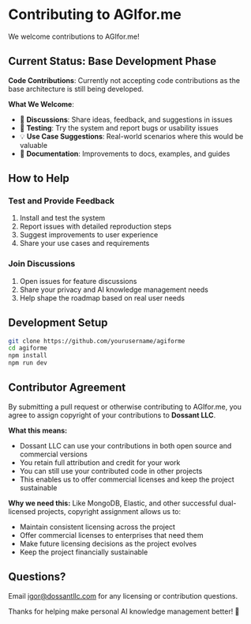 # Contributing to AGIfor.me

We welcome contributions to AGIfor.me!

## Current Status: Base Development Phase

**Code Contributions**: Currently not accepting code contributions as the base architecture is still being developed.

**What We Welcome**:
- 💬 **Discussions**: Share ideas, feedback, and suggestions in issues
- 🧪 **Testing**: Try the system and report bugs or usability issues
- 💡 **Use Case Suggestions**: Real-world scenarios where this would be valuable
- 📖 **Documentation**: Improvements to docs, examples, and guides

## How to Help

### Test and Provide Feedback
1. Install and test the system
2. Report issues with detailed reproduction steps
3. Suggest improvements to user experience
4. Share your use cases and requirements

### Join Discussions
1. Open issues for feature discussions
2. Share your privacy and AI knowledge management needs
3. Help shape the roadmap based on real user needs

## Development Setup

```bash
git clone https://github.com/yourusername/agiforme
cd agiforme
npm install
npm run dev
```

## Contributor Agreement

By submitting a pull request or otherwise contributing to AGIfor.me, you agree to assign copyright of your contributions to **Dossant LLC**.

**What this means:**
- Dossant LLC can use your contributions in both open source and commercial versions
- You retain full attribution and credit for your work
- You can still use your contributed code in other projects
- This enables us to offer commercial licenses and keep the project sustainable

**Why we need this:**
Like MongoDB, Elastic, and other successful dual-licensed projects, copyright assignment allows us to:
- Maintain consistent licensing across the project
- Offer commercial licenses to enterprises that need them
- Make future licensing decisions as the project evolves
- Keep the project financially sustainable

## Questions?

Email igor@dossantllc.com for any licensing or contribution questions.

Thanks for helping make personal AI knowledge management better! 🚀